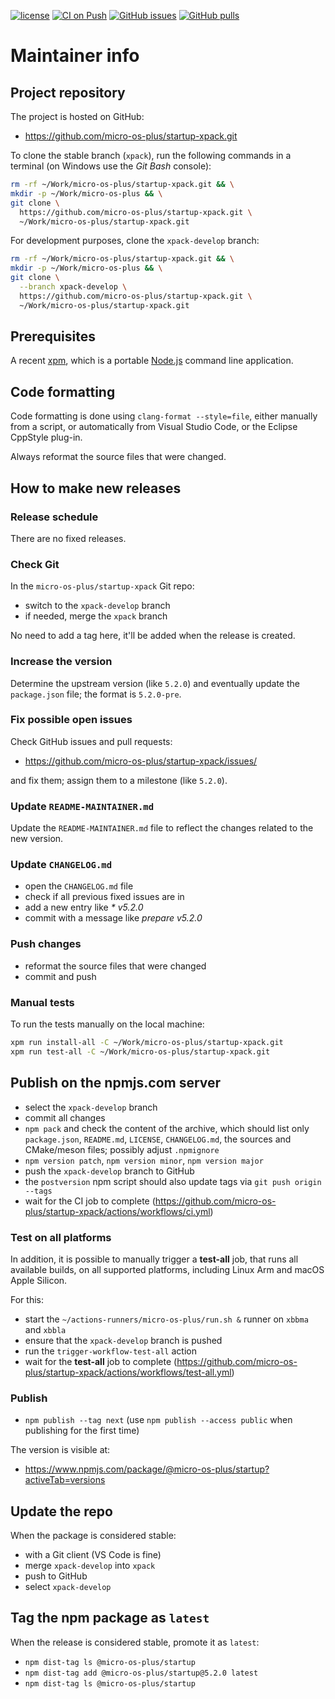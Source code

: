 [![license](https://img.shields.io/github/license/micro-os-plus/startup-xpack)](https://github.com/micro-os-plus/startup-xpack/blob/xpack/LICENSE)
[![CI on Push](https://github.com/micro-os-plus/startup-xpack/actions/workflows/ci.yml/badge.svg)](https://github.com/micro-os-plus/startup-xpack/actions/workflows/ci.yml)
[![GitHub issues](https://img.shields.io/github/issues/micro-os-plus/startup-xpack.svg)](https://github.com/micro-os-plus/startup-xpack/issues/)
[![GitHub pulls](https://img.shields.io/github/issues-pr/micro-os-plus/startup-xpack.svg)](https://github.com/micro-os-plus/startup-xpack/pulls)

# Maintainer info

## Project repository

The project is hosted on GitHub:

- <https://github.com/micro-os-plus/startup-xpack.git>

To clone the stable branch (`xpack`), run the following commands in a
terminal (on Windows use the _Git Bash_ console):

```sh
rm -rf ~/Work/micro-os-plus/startup-xpack.git && \
mkdir -p ~/Work/micro-os-plus && \
git clone \
  https://github.com/micro-os-plus/startup-xpack.git \
  ~/Work/micro-os-plus/startup-xpack.git
```

For development purposes, clone the `xpack-develop` branch:

```sh
rm -rf ~/Work/micro-os-plus/startup-xpack.git && \
mkdir -p ~/Work/micro-os-plus && \
git clone \
  --branch xpack-develop \
  https://github.com/micro-os-plus/startup-xpack.git \
  ~/Work/micro-os-plus/startup-xpack.git
```

## Prerequisites

A recent [xpm](https://xpack.github.io/xpm/), which is a portable
[Node.js](https://nodejs.org/) command line application.

## Code formatting

Code formatting is done using `clang-format --style=file`, either manually
from a script, or automatically from Visual Studio Code, or the Eclipse
CppStyle plug-in.

Always reformat the source files that were changed.

## How to make new releases

### Release schedule

There are no fixed releases.

### Check Git

In the `micro-os-plus/startup-xpack` Git repo:

- switch to the `xpack-develop` branch
- if needed, merge the `xpack` branch

No need to add a tag here, it'll be added when the release is created.

### Increase the version

Determine the upstream version (like `5.2.0`) and eventually update the
`package.json` file; the format is `5.2.0-pre`.

### Fix possible open issues

Check GitHub issues and pull requests:

- <https://github.com/micro-os-plus/startup-xpack/issues/>

and fix them; assign them to a milestone (like `5.2.0`).

### Update `README-MAINTAINER.md`

Update the `README-MAINTAINER.md` file to reflect the changes
related to the new version.

### Update `CHANGELOG.md`

- open the `CHANGELOG.md` file
- check if all previous fixed issues are in
- add a new entry like _* v5.2.0_
- commit with a message like _prepare v5.2.0_

### Push changes

- reformat the source files that were changed
- commit and push

### Manual tests

To run the tests manually on the local machine:

```sh
xpm run install-all -C ~/Work/micro-os-plus/startup-xpack.git
xpm run test-all -C ~/Work/micro-os-plus/startup-xpack.git
```

## Publish on the npmjs.com server

- select the `xpack-develop` branch
- commit all changes
- `npm pack` and check the content of the archive, which should list
  only `package.json`, `README.md`, `LICENSE`, `CHANGELOG.md`,
  the sources and CMake/meson files;
  possibly adjust `.npmignore`
- `npm version patch`, `npm version minor`, `npm version major`
- push the `xpack-develop` branch to GitHub
- the `postversion` npm script should also update tags via `git push origin --tags`
- wait for the CI job to complete
  (<https://github.com/micro-os-plus/startup-xpack/actions/workflows/ci.yml>)

### Test on all platforms

In addition, it is possible to manually trigger a **test-all** job, that
runs all available builds, on all supported platforms, including Linux Arm
and macOS Apple Silicon.

For this:

- start the `~/actions-runners/micro-os-plus/run.sh &` runner on `xbbma` and `xbbla`
- ensure that the `xpack-develop` branch is pushed
- run the `trigger-workflow-test-all` action
- wait for the **test-all** job to complete
  (<https://github.com/micro-os-plus/startup-xpack/actions/workflows/test-all.yml>)

### Publish

- `npm publish --tag next` (use `npm publish --access public` when
  publishing for the first time)

The version is visible at:

- <https://www.npmjs.com/package/@micro-os-plus/startup?activeTab=versions>

## Update the repo

When the package is considered stable:

- with a Git client (VS Code is fine)
- merge `xpack-develop` into `xpack`
- push to GitHub
- select `xpack-develop`

## Tag the npm package as `latest`

When the release is considered stable, promote it as `latest`:

- `npm dist-tag ls @micro-os-plus/startup`
- `npm dist-tag add @micro-os-plus/startup@5.2.0 latest`
- `npm dist-tag ls @micro-os-plus/startup`
